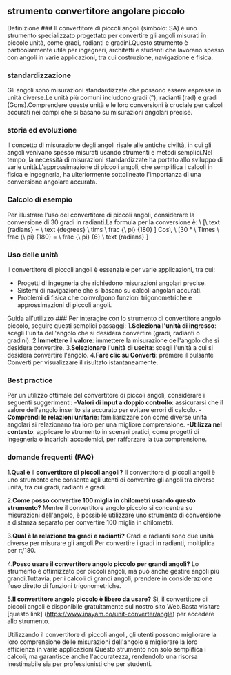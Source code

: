 ## strumento convertitore angolare piccolo

Definizione ###
Il convertitore di piccoli angoli (simbolo: SA) è uno strumento specializzato progettato per convertire gli angoli misurati in piccole unità, come gradi, radianti e gradini.Questo strumento è particolarmente utile per ingegneri, architetti e studenti che lavorano spesso con angoli in varie applicazioni, tra cui costruzione, navigazione e fisica.

### standardizzazione
Gli angoli sono misurazioni standardizzate che possono essere espresse in unità diverse.Le unità più comuni includono gradi (°), radianti (rad) e gradi (Gons).Comprendere queste unità e le loro conversioni è cruciale per calcoli accurati nei campi che si basano su misurazioni angolari precise.

### storia ed evoluzione
Il concetto di misurazione degli angoli risale alle antiche civiltà, in cui gli angoli venivano spesso misurati usando strumenti e metodi semplici.Nel tempo, la necessità di misurazioni standardizzate ha portato allo sviluppo di varie unità.L'approssimazione di piccoli angoli, che semplifica i calcoli in fisica e ingegneria, ha ulteriormente sottolineato l'importanza di una conversione angolare accurata.

### Calcolo di esempio
Per illustrare l'uso del convertitore di piccoli angoli, considerare la conversione di 30 gradi in radianti.La formula per la conversione è:
\ [\ text {radians} = \ text {degrees} \ tims \ frac {\ pi} {180} \]
Così,
\ [30 ° \ Times \ frac {\ pi} {180} = \ frac {\ pi} {6} \ text {radians} \]

### Uso delle unità
Il convertitore di piccoli angoli è essenziale per varie applicazioni, tra cui:
- Progetti di ingegneria che richiedono misurazioni angolari precise.
- Sistemi di navigazione che si basano su calcoli angolari accurati.
- Problemi di fisica che coinvolgono funzioni trigonometriche e approssimazioni di piccoli angoli.

Guida all'utilizzo ###
Per interagire con lo strumento di convertitore angolo piccolo, seguire questi semplici passaggi:
1.**Seleziona l'unità di ingresso**: scegli l'unità dell'angolo che si desidera convertire (gradi, radianti o gradini).
2.**Immettere il valore**: immettere la misurazione dell'angolo che si desidera convertire.
3.**Selezionare l'unità di uscita**: scegli l'unità a cui si desidera convertire l'angolo.
4.**Fare clic su Converti**: premere il pulsante Converti per visualizzare il risultato istantaneamente.

### Best practice
Per un utilizzo ottimale del convertitore di piccoli angoli, considerare i seguenti suggerimenti:
-**Valori di input a doppio controllo**: assicurarsi che il valore dell'angolo inserito sia accurato per evitare errori di calcolo.
-**Comprendi le relazioni unitarie**: familiarizzare con come diverse unità angolari si relazionano tra loro per una migliore comprensione.
-**Utilizza nel contesto**: applicare lo strumento in scenari pratici, come progetti di ingegneria o incarichi accademici, per rafforzare la tua comprensione.

### domande frequenti (FAQ)

1.**Qual è il convertitore di piccoli angoli?**
Il convertitore di piccoli angoli è uno strumento che consente agli utenti di convertire gli angoli tra diverse unità, tra cui gradi, radianti e gradi.

2.**Come posso convertire 100 miglia in chilometri usando questo strumento?**
Mentre il convertitore angolo piccolo si concentra su misurazioni dell'angolo, è possibile utilizzare uno strumento di conversione a distanza separato per convertire 100 miglia in chilometri.

3.**Qual è la relazione tra gradi e radianti?**
Gradi e radianti sono due unità diverse per misurare gli angoli.Per convertire i gradi in radianti, moltiplica per π/180.

4.**Posso usare il convertitore angolo piccolo per grandi angoli?**
Lo strumento è ottimizzato per piccoli angoli, ma può anche gestire angoli più grandi.Tuttavia, per i calcoli di grandi angoli, prendere in considerazione l'uso diretto di funzioni trigonometriche.

5.**Il convertitore angolo piccolo è libero da usare?**
Sì, il convertitore di piccoli angoli è disponibile gratuitamente sul nostro sito Web.Basta visitare [questo link] (https://www.inayam.co/unit-converter/angle) per accedere allo strumento.

Utilizzando il convertitore di piccoli angoli, gli utenti possono migliorare la loro comprensione delle misurazioni dell'angolo e migliorare la loro efficienza in varie applicazioni.Questo strumento non solo semplifica i calcoli, ma garantisce anche l'accuratezza, rendendolo una risorsa inestimabile sia per professionisti che per studenti.